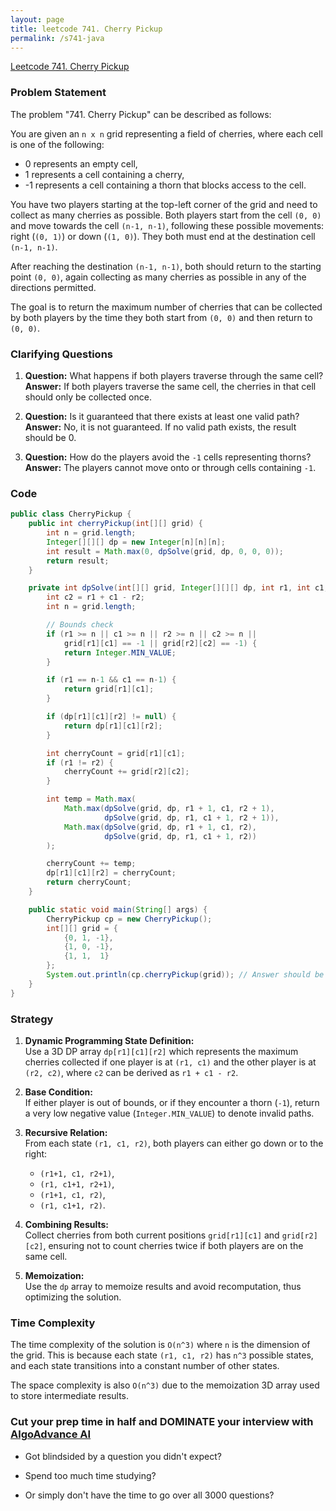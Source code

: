 ```yaml
---
layout: page
title: leetcode 741. Cherry Pickup
permalink: /s741-java
---
```

[Leetcode 741. Cherry Pickup](https://algoadvance.github.io/algoadvance/l741)
### Problem Statement

The problem "741. Cherry Pickup" can be described as follows:

You are given an `n x n` grid representing a field of cherries, where each cell is one of the following:
- 0 represents an empty cell,
- 1 represents a cell containing a cherry,
- -1 represents a cell containing a thorn that blocks access to the cell.

You have two players starting at the top-left corner of the grid and need to collect as many cherries as possible. Both players start from the cell `(0, 0)` and move towards the cell `(n-1, n-1)`, following these possible movements: right (`(0, 1)`) or down (`(1, 0)`). They both must end at the destination cell `(n-1, n-1)`.

After reaching the destination `(n-1, n-1)`, both should return to the starting point `(0, 0)`, again collecting as many cherries as possible in any of the directions permitted.

The goal is to return the maximum number of cherries that can be collected by both players by the time they both start from `(0, 0)` and then return to `(0, 0)`.

### Clarifying Questions

1. **Question:** What happens if both players traverse through the same cell?
   **Answer:** If both players traverse the same cell, the cherries in that cell should only be collected once.

2. **Question:** Is it guaranteed that there exists at least one valid path?
   **Answer:** No, it is not guaranteed. If no valid path exists, the result should be 0.

3. **Question:** How do the players avoid the `-1` cells representing thorns?
   **Answer:** The players cannot move onto or through cells containing `-1`.

### Code

```java
public class CherryPickup {
    public int cherryPickup(int[][] grid) {
        int n = grid.length;
        Integer[][][] dp = new Integer[n][n][n];
        int result = Math.max(0, dpSolve(grid, dp, 0, 0, 0));
        return result;
    }

    private int dpSolve(int[][] grid, Integer[][][] dp, int r1, int c1, int r2) {
        int c2 = r1 + c1 - r2;
        int n = grid.length;

        // Bounds check
        if (r1 >= n || c1 >= n || r2 >= n || c2 >= n ||
            grid[r1][c1] == -1 || grid[r2][c2] == -1) {
            return Integer.MIN_VALUE;
        }

        if (r1 == n-1 && c1 == n-1) {
            return grid[r1][c1];
        }

        if (dp[r1][c1][r2] != null) {
            return dp[r1][c1][r2];
        }

        int cherryCount = grid[r1][c1];
        if (r1 != r2) {
            cherryCount += grid[r2][c2];
        }

        int temp = Math.max(
            Math.max(dpSolve(grid, dp, r1 + 1, c1, r2 + 1),
                     dpSolve(grid, dp, r1, c1 + 1, r2 + 1)),
            Math.max(dpSolve(grid, dp, r1 + 1, c1, r2),
                     dpSolve(grid, dp, r1, c1 + 1, r2))
        );

        cherryCount += temp;
        dp[r1][c1][r2] = cherryCount;
        return cherryCount;
    }

    public static void main(String[] args) {
        CherryPickup cp = new CherryPickup();
        int[][] grid = {
            {0, 1, -1},
            {1, 0, -1},
            {1, 1,  1}
        };
        System.out.println(cp.cherryPickup(grid)); // Answer should be 5
    }
}
```

### Strategy

1. **Dynamic Programming State Definition:**  
   Use a 3D DP array `dp[r1][c1][r2]` which represents the maximum cherries collected if one player is at `(r1, c1)` and the other player is at `(r2, c2)`, where `c2` can be derived as `r1 + c1 - r2`.

2. **Base Condition:**  
   If either player is out of bounds, or if they encounter a thorn (`-1`), return a very low negative value (`Integer.MIN_VALUE`) to denote invalid paths.

3. **Recursive Relation:**  
   From each state `(r1, c1, r2)`, both players can either go down or to the right:
   - `(r1+1, c1, r2+1)`,
   - `(r1, c1+1, r2+1)`,
   - `(r1+1, c1, r2)`,
   - `(r1, c1+1, r2)`.

4. **Combining Results:**  
   Collect cherries from both current positions `grid[r1][c1]` and `grid[r2][c2]`, ensuring not to count cherries twice if both players are on the same cell.

5. **Memoization:**  
   Use the `dp` array to memoize results and avoid recomputation, thus optimizing the solution.

### Time Complexity

The time complexity of the solution is `O(n^3)` where `n` is the dimension of the grid. This is because each state `(r1, c1, r2)` has `n^3` possible states, and each state transitions into a constant number of other states.

The space complexity is also `O(n^3)` due to the memoization 3D array used to store intermediate results.


### Cut your prep time in half and DOMINATE your interview with [AlgoAdvance AI](https://algoAdvance.com)

- Got blindsided by a question you didn't expect?

- Spend too much time studying?

- Or simply don't have the time to go over all 3000 questions?

